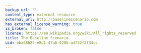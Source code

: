 ```yaml
---
backup_url: ''
content_type: external-resource
external_url: http://baselinescenario.com
has_external_license_warning: true
is_broken: false
license: https://en.wikipedia.org/wiki/All_rights_reserved
title: The Baseline Scenario
uid: eba68b25-e8d1-47a6-928b-a4732f2f34cc
---
```

